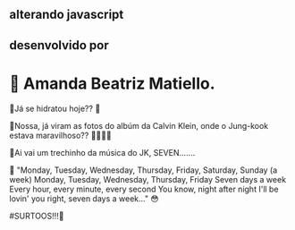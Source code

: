 ## alterando javascript
## desenvolvido por
# :cherry_blossom: Amanda Beatriz Matiello.

:cherry_blossom:Já se hidratou hoje?? :cup_with_straw:

:rabbit:Nossa, já viram as fotos do albúm da Calvin Klein, onde o Jung-kook estava maravilhoso?? :exploding_head::face_with_spiral_eyes::hand_over_mouth:	

:cherry_blossom:Ai vai um trechinho da música do JK, SEVEN.......

:purple_heart: "Monday, Tuesday, Wednesday, Thursday, Friday, Saturday, Sunday (a week)
Monday, Tuesday, Wednesday, Thursday, Friday
Seven days a week
Every hour, every minute, every second
You know, night after night
I'll be lovin' you right, seven days a week..." :flushed:

#SURTOOS!!!:woozy_face:

